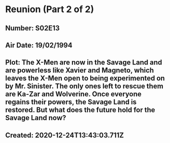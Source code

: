 # Reunion (Part 2 of 2)
## Number: S02E13
## Air Date: 19/02/1994
## Plot: The X-Men are now in the Savage Land and are powerless like Xavier and Magneto, which leaves the X-Men open to being experimented on by Mr. Sinister. The only ones left to rescue them are Ka-Zar and Wolverine. Once everyone regains their powers, the Savage Land is restored. But what does the future hold for the Savage Land now?
## Created: 2020-12-24T13:43:03.711Z